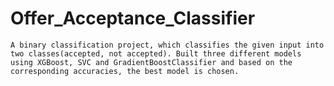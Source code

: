 # Offer_Acceptance_Classifier
    A binary classification project, which classifies the given input into two classes(accepted, not accepted). Built three different models using XGBoost, SVC and GradientBoostClassifier and based on the corresponding accuracies, the best model is chosen.
